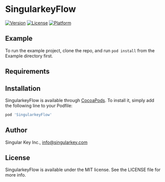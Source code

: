 # SingularkeyFlow
[![Version](https://img.shields.io/cocoapods/v/SingularkeyFlow.svg?style=flat)](https://cocoapods.org/pods/SingularkeyFlow)
[![License](https://img.shields.io/cocoapods/l/SingularkeyFlow.svg?style=flat)](https://cocoapods.org/pods/SingularkeyFlow)
[![Platform](https://img.shields.io/cocoapods/p/SingularkeyFlow.svg?style=flat)](https://cocoapods.org/pods/SingularkeyFlow)

## Example

To run the example project, clone the repo, and run `pod install` from the Example directory first.

## Requirements

## Installation

SingularkeyFlow is available through [CocoaPods](https://cocoapods.org). To install
it, simply add the following line to your Podfile:

```ruby
pod 'SingularkeyFlow'
```

## Author

Singular Key Inc., info@singularkey.com

## License

SingularkeyFlow is available under the MIT license. See the LICENSE file for more info.
